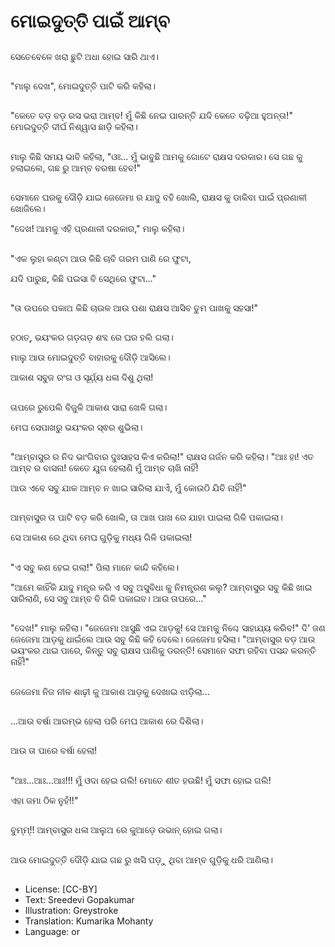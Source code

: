 # ମୋଇଦୁତ୍ତି ପାଇଁ ଆମ୍ବ

##
ସେତେବେଳେ ଖରା ଛୁଟି ଅଧା ହୋଇ ସାରି ଥାଏ।

##
"ମାଲୁ ଦେଖ", ମୋଇଦୁତ୍ତି ପାଟି କରି କହିଲା।

##
"କେତେ ବଡ଼ ବଡ଼ ରସ ଭରା ଆମ୍ବ! ମୁଁ କିଛି ନେଇ ପାରନ୍ତି ଯଦି କେତେ ବଢ଼ିଆ ହୁଅନ୍ତା!" ମୋଇଦୁତ୍ତି ଦୀର୍ଘ ନିଶ୍ୱାସ ଛାଡ଼ି କହିଲା।

##
ମାଲୁ କିଛି ସମୟ ଭାବି କହିଲା, "ଓଃ... ମୁଁ ଭାବୁଛି ଆମକୁ ଗୋଟେ ରାକ୍ଷସ ଦରକାର। ସେ ଗଛ କୁ ହଲାଇଲେ, ଗଛ ରୁ ଆମ୍ବ ବରଷା ହେବ!"

##
ସେମାନେ ଘରକୁ ଦୌଡ଼ି ଯାଇ ଜେଜେମା ର ଯାଦୁ ବହି ଖୋଲି, ରାକ୍ଷସ କୁ ଡାକିବା ପାଇଁ ପ୍ରଣାଳୀ ଖୋଜିଲେ।

"ଦେଖ! ଆମକୁ ଏହି ପ୍ରଣାଳୀ ଦରକାର," ମାଲୁ କହିଲା।

##
"ଏକ ଲୁହା କଣ୍ଟା ଆଉ କିଛି ଚାବି ଗରମ ପାଣି ରେ ଫୁଟା,

ଯଦି ପାରୁଛ, କିଛି ପଇସା ବି ସେଥିରେ ଫୁଟା..."

##
"ତା ଉପରେ ପକାଅ କିଛି ଚାଉଳ ଆଉ ପଶା
ରାକ୍ଷସ ଆସିବ ତୁମ ପାଖକୁ ସହସା!"

##
ହଠାତ୍, ଭୟଂକର ଗଡ଼ଗଡ଼ ଶବ୍ଦ ରେ ଘର ହଲି ଗଲା। 

ମାଲୁ ଆଉ ମୋଇଦୁତ୍ତି ବାହାରକୁ ଦୌଡ଼ି ଆସିଲେ। 

ଆକାଶ ସବୁଜ ରଂଗ ଓ ସୂର୍ଯ଼୍ୟ ଧଳା ଦିଶୁ ଥିଲା!

##
ତାପରେ ରୁପେଲି ବିଜୁଳି ଆକାଶ ସାରା ଖେଳି ଗଲା। 

ମେଘ ସେପାଖରୁ ଭୟଂକର ସ୍ଵର ଶୁଭିଲା।

##
"ଆମ୍ବାସୁର ର ନିଦ ଭାଂଗିବାର ଦୁଃସାହସ କିଏ କରିଲା!" ରାକ୍ଷସ ଗର୍ଜନ କରି କହିଲା।
"ଆଃ ହା! ଏତ ଆମ୍ବ ର ବାସନା! କେତେ ଯୁଗ ହେଲାଣି ମୁଁ ଆମ୍ବ ଚାଖି ନାହିଁ! 

ଆଉ ଏବେ ସବୁ ଯାକ ଆମ୍ବ ନ ଖାଇ ସାରିଲା ଯାଏଁ, ମୁଁ କୋଉଠି ଯିବି ନାହିଁ!"

##
ଆମ୍ବାସୁର ତା ପାଟି ବଡ଼ କରି ଖୋଲି, ତା ଆଖ ପାଖ ରେ ଯାହା ପାଇଲା ଗିଳି ପକାଇଲା। 

ସେ ଆକାଶ ରେ ଥିବା ମେଘ ଗୁଡ଼ିକୁ ମଧ୍ୟ ଗିଳି ପକାଇଲା!

##
"ଏ ସବୁ କଣ ହେଇ ଗଲା!" ପିଲା ମାନେ କାନ୍ଦି କହିଲେ। 

"ଆମେ କାହିଁକି ଯାଦୁ ମନ୍ତ୍ର କରି ଏ ସବୁ ଅସୁବିଧା କୁ ନିମନ୍ତ୍ରଣ କଲୁ? ଆମ୍ବାସୁର ସବୁ କିଛି ଖାଇ ସାରିଲାଣି, ସେ ସବୁ ଆମ୍ବ ବି ଗିଳି ପକାଇବ। ଆଉ ତାପରେ..."

##
"ଦେଖ!" ମାଲୁ କହିଲା। "ଜେଜେମା ଆସୁଛି ଏଇ ଆଡ଼କୁ! ସେ ଆମକୁ ନିଶ୍ଚେ ସାହାଯ୍ୟ କରିବ!" ଦି' ଜଣ ଜେଜେମା ଆଡ଼କୁ ଧାଇଁଲେ ଆଉ ସବୁ କିଛି କହି ଦେଲେ। ଜେଜେମା ହସିଲା। "ଆମ୍ବାସୁର ବଡ଼ ଆଉ ଭୟଂକର ଥାଇ ପାରେ, କିନ୍ତୁ ସବୁ ରାକ୍ଷସ ପାଣିକୁ ଡରନ୍ତି! ସେମାନେ ସଫା ରହିବା ପସନ୍ଦ କରନ୍ତି ନାହିଁ!"

##
ଜେଜେମା ନିଜ ନୀଳ ଶାଢ଼ୀ କୁ ଆକାଶ ଆଡ଼କୁ ଦେଖାଇ ଝାଡ଼ିଲା...

##
...ଆଉ ବର୍ଷା ଆରମ୍ଭ ହେଲା ପରି ମେଘ ଆକାଶ ରେ ଦିଶିଲା।

##
ଆଉ ତା ପାରେ ବର୍ଷା ହେଲା!

##
"ଆଃ...ଆଃ...ଆଃ!!! ମୁଁ ଓଦା ହେଇ ଗଲି! ମୋତେ ଶୀତ ହଉଛି! ମୁଁ ସଫା ହୋଇ ଗଲି! 

ଏହା ଜମା ଠିକ ନୁହଁ!!"

##
ବୁମ୍ମ୍!! ଆମ୍ବାସୁର ଧଳା ଆଲୁଅ ରେ କୁଆଡ଼େ ଉଭାନ୍ ହୋଇ ଗଲା।

##
ଆଉ ମୋଇଦୁତ୍ତି ଦୌଡ଼ି ଯାଇ ଗଛ ରୁ ଖସି ପଡ଼ୁ ଥିବା ଆମ୍ବ ଗୁଡ଼ିକୁ ଧରି ଆଣିଲା।

##
* License: [CC-BY]
* Text: Sreedevi Gopakumar
* Illustration: Greystroke
* Translation: Kumarika Mohanty
* Language: or
